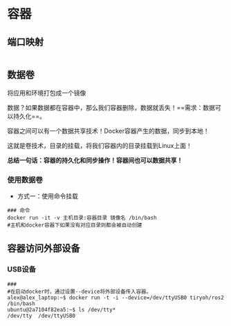 # 容器

## 端口映射

```shell
```



## 数据卷

将应用和环境打包成一个镜像

数据？如果数据都在容器中，那么我们容器删除，数据就丢失！==需求：数据可以持久化==。

容器之间可以有一个数据共享技术！Docker容器产生的数据，同步到本地！

这就是卷技术，目录的挂载，将我们容器内的目录挂载到Linux上面！

**总结一句话：容器的持久化和同步操作！容器间也可以数据共享！**

### 使用数据卷

- 方式一：使用命令挂载

```shell
### 命令
docker run -it -v 主机目录:容器目录 镜像名 /bin/bash
#主机和docker容器下如果没有对应目录则都会被自动创建
```

## 容器访问外部设备

### USB设备

```shell
###
#在启动docker时，通过设置--device将外部设备传入容器。
alex@alex_laptop:~$ docker run -t -i --device=/dev/ttyUSB0 tiryoh/ros2 /bin/bash
ubuntu@2a7104f82ea5:~$ ls /dev/tty*
/dev/tty  /dev/ttyUSB0
```

